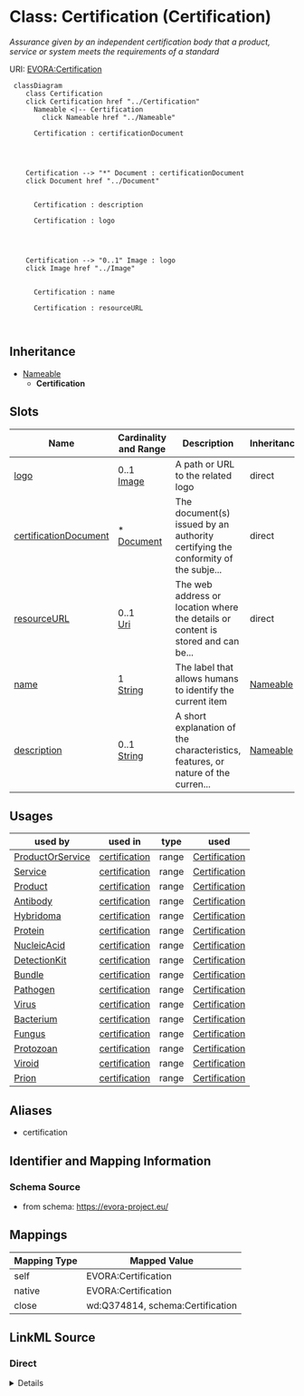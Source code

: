 

# Class: Certification (Certification)


_Assurance given by an independent certification body that a product, service or system meets the requirements of a standard_





URI: [EVORA:Certification](https://evora-project.eu/Certification)






```mermaid
 classDiagram
    class Certification
    click Certification href "../Certification"
      Nameable <|-- Certification
        click Nameable href "../Nameable"
      
      Certification : certificationDocument
        
          
    
    
    Certification --> "*" Document : certificationDocument
    click Document href "../Document"

        
      Certification : description
        
      Certification : logo
        
          
    
    
    Certification --> "0..1" Image : logo
    click Image href "../Image"

        
      Certification : name
        
      Certification : resourceURL
        
      
```





## Inheritance
* [Nameable](Nameable.md)
    * **Certification**



## Slots

| Name | Cardinality and Range | Description | Inheritance |
| ---  | --- | --- | --- |
| [logo](logo.md) | 0..1 <br/> [Image](Image.md) | A path or URL to the related logo | direct |
| [certificationDocument](certificationDocument.md) | * <br/> [Document](Document.md) | The document(s) issued by an authority certifying the conformity of the subje... | direct |
| [resourceURL](resourceURL.md) | 0..1 <br/> [Uri](Uri.md) | The web address or location where the details or content is stored and can be... | direct |
| [name](name.md) | 1 <br/> [String](String.md) | The label that allows humans to identify the current item | [Nameable](Nameable.md) |
| [description](description.md) | 0..1 <br/> [String](String.md) | A short explanation of the characteristics, features, or nature of the curren... | [Nameable](Nameable.md) |





## Usages

| used by | used in | type | used |
| ---  | --- | --- | --- |
| [ProductOrService](ProductOrService.md) | [certification](certification.md) | range | [Certification](Certification.md) |
| [Service](Service.md) | [certification](certification.md) | range | [Certification](Certification.md) |
| [Product](Product.md) | [certification](certification.md) | range | [Certification](Certification.md) |
| [Antibody](Antibody.md) | [certification](certification.md) | range | [Certification](Certification.md) |
| [Hybridoma](Hybridoma.md) | [certification](certification.md) | range | [Certification](Certification.md) |
| [Protein](Protein.md) | [certification](certification.md) | range | [Certification](Certification.md) |
| [NucleicAcid](NucleicAcid.md) | [certification](certification.md) | range | [Certification](Certification.md) |
| [DetectionKit](DetectionKit.md) | [certification](certification.md) | range | [Certification](Certification.md) |
| [Bundle](Bundle.md) | [certification](certification.md) | range | [Certification](Certification.md) |
| [Pathogen](Pathogen.md) | [certification](certification.md) | range | [Certification](Certification.md) |
| [Virus](Virus.md) | [certification](certification.md) | range | [Certification](Certification.md) |
| [Bacterium](Bacterium.md) | [certification](certification.md) | range | [Certification](Certification.md) |
| [Fungus](Fungus.md) | [certification](certification.md) | range | [Certification](Certification.md) |
| [Protozoan](Protozoan.md) | [certification](certification.md) | range | [Certification](Certification.md) |
| [Viroid](Viroid.md) | [certification](certification.md) | range | [Certification](Certification.md) |
| [Prion](Prion.md) | [certification](certification.md) | range | [Certification](Certification.md) |




## Aliases


* certification



## Identifier and Mapping Information







### Schema Source


* from schema: https://evora-project.eu/




## Mappings

| Mapping Type | Mapped Value |
| ---  | ---  |
| self | EVORA:Certification |
| native | EVORA:Certification |
| close | wd:Q374814, schema:Certification |







## LinkML Source

<!-- TODO: investigate https://stackoverflow.com/questions/37606292/how-to-create-tabbed-code-blocks-in-mkdocs-or-sphinx -->

### Direct

<details>
```yaml
name: Certification
description: Assurance given by an independent certification body that a product,
  service or system meets the requirements of a standard
title: Certification
from_schema: https://evora-project.eu/
aliases:
- certification
close_mappings:
- wd:Q374814
- schema:Certification
is_a: Nameable
slots:
- logo
- certificationDocument
- resourceURL
slot_usage:
  logo:
    name: logo
    description: A path or URL to the related logo
    title: logo
    range: Image
    required: false
    multivalued: false
  certificationDocument:
    name: certificationDocument
    description: The document(s) issued by an authority certifying the conformity
      of the subject to the applicable scheme, including, as the case may be, the
      documents attesting the equivalence to another certification scheme.
    title: certification document
    range: Document
    required: false
    multivalued: true
  resourceURL:
    name: resourceURL
    description: The web address or location where the details or content is stored
      and can be accessed or downloaded.
    title: resource URL
    close_mappings:
    - schema:url
    range: uri
    required: false
    multivalued: false

```
</details>

### Induced

<details>
```yaml
name: Certification
description: Assurance given by an independent certification body that a product,
  service or system meets the requirements of a standard
title: Certification
from_schema: https://evora-project.eu/
aliases:
- certification
close_mappings:
- wd:Q374814
- schema:Certification
is_a: Nameable
slot_usage:
  logo:
    name: logo
    description: A path or URL to the related logo
    title: logo
    range: Image
    required: false
    multivalued: false
  certificationDocument:
    name: certificationDocument
    description: The document(s) issued by an authority certifying the conformity
      of the subject to the applicable scheme, including, as the case may be, the
      documents attesting the equivalence to another certification scheme.
    title: certification document
    range: Document
    required: false
    multivalued: true
  resourceURL:
    name: resourceURL
    description: The web address or location where the details or content is stored
      and can be accessed or downloaded.
    title: resource URL
    close_mappings:
    - schema:url
    range: uri
    required: false
    multivalued: false
attributes:
  logo:
    name: logo
    description: A path or URL to the related logo
    title: logo
    from_schema: https://evora-project.eu/
    rank: 1000
    alias: logo
    owner: Certification
    domain_of:
    - PersonOrOrganization
    - License
    - Certification
    range: Image
    required: false
    multivalued: false
  certificationDocument:
    name: certificationDocument
    description: The document(s) issued by an authority certifying the conformity
      of the subject to the applicable scheme, including, as the case may be, the
      documents attesting the equivalence to another certification scheme.
    title: certification document
    from_schema: https://evora-project.eu/
    rank: 1000
    alias: certificationDocument
    owner: Certification
    domain_of:
    - Certification
    range: Document
    required: false
    multivalued: true
  resourceURL:
    name: resourceURL
    description: The web address or location where the details or content is stored
      and can be accessed or downloaded.
    title: resource URL
    from_schema: https://evora-project.eu/
    close_mappings:
    - schema:url
    rank: 1000
    alias: resourceURL
    owner: Certification
    domain_of:
    - License
    - Certification
    range: uri
    required: false
    multivalued: false
  name:
    name: name
    description: The label that allows humans to identify the current item
    title: name
    comments:
    - 'The title of the item should be as short and descriptive as possible. E.g.
      for virus products it should basically be based on the following Pattern:

      "Virus name", "virus host type", "collection year", "country of collection"
      ex "suspected epidemiological origin", "genotype", "strain", "variant name or
      specific feature"'
    from_schema: https://evora-project.eu/
    exact_mappings:
    - dct:title
    close_mappings:
    - rdfs:label
    rank: 1000
    alias: name
    owner: Certification
    domain_of:
    - Nameable
    range: string
    required: true
    multivalued: false
  description:
    name: description
    description: A short explanation of the characteristics, features, or nature of
      the current item
    title: description
    comments:
    - 'Describe this item in few lines. This description will serve as a summary to
      present the item.

      '
    from_schema: https://evora-project.eu/
    exact_mappings:
    - dct:description
    rank: 1000
    alias: description
    owner: Certification
    domain_of:
    - Nameable
    range: string
    required: false
    multivalued: false

```
</details>